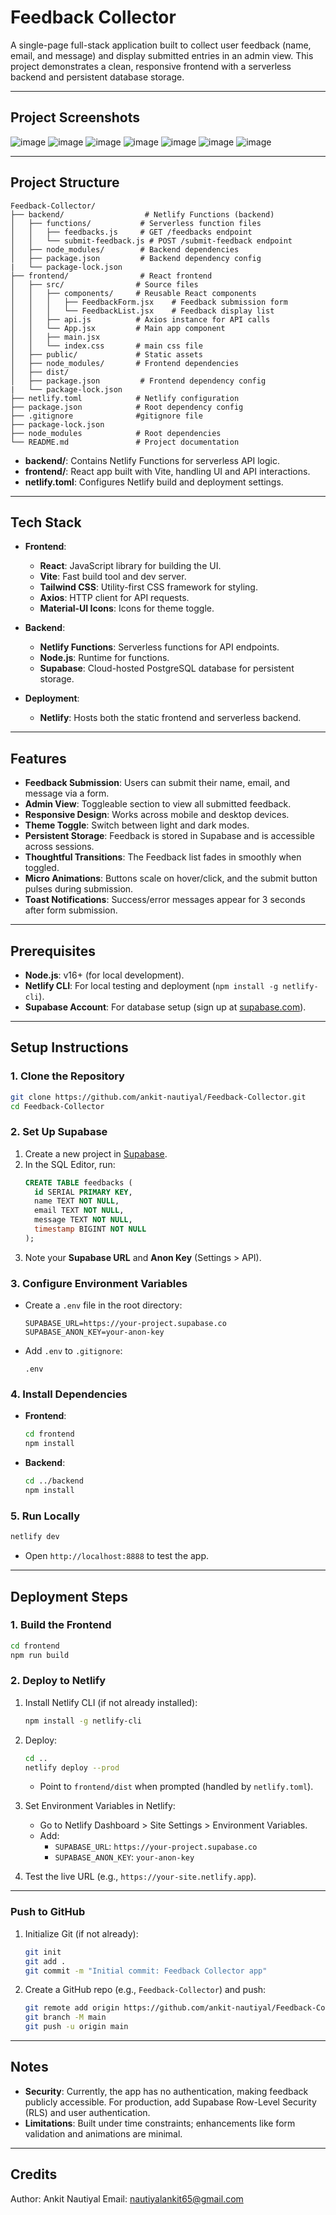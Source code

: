 # Feedback Collector

A single-page full-stack application built to collect user feedback (name, email, and message) and display submitted entries in an admin view. This project demonstrates a clean, responsive frontend with a serverless backend and persistent database storage.

---

## Project Screenshots

![image](https://github.com/user-attachments/assets/451a4875-0065-48e8-b0f0-33133732dd69)
![image](https://github.com/user-attachments/assets/e524534c-4fff-4bdf-a0b5-3fc89fb1e48f)
![image](https://github.com/user-attachments/assets/205d4362-6ab0-419a-a6b5-3d78a1ae95b1)
![image](https://github.com/user-attachments/assets/0534723f-310d-44bb-952c-e8acb483f043)
![image](https://github.com/user-attachments/assets/75104058-8284-40b3-a5ba-6ec64edfecde)
![image](https://github.com/user-attachments/assets/36446f1b-50bd-4971-96bc-d65eebe125ec)
![image](https://github.com/user-attachments/assets/fb631712-f221-43f1-b42c-3091f192e8c0)

---
## Project Structure

```
Feedback-Collector/
├── backend/                  # Netlify Functions (backend)
│   ├── functions/           # Serverless function files
│   │   ├── feedbacks.js     # GET /feedbacks endpoint
│   │   └── submit-feedback.js # POST /submit-feedback endpoint
│   ├── node_modules/        # Backend dependencies
│   ├── package.json         # Backend dependency config
|   └── package-lock.json
├── frontend/                # React frontend
│   ├── src/                # Source files
│   │   ├── components/     # Reusable React components
│   │   │   ├── FeedbackForm.jsx    # Feedback submission form
│   │   │   └── FeedbackList.jsx    # Feedback display list
│   │   ├── api.js          # Axios instance for API calls
│   │   └── App.jsx         # Main app component
│   │   ├── main.jsx
│   │   └── index.css       # main css file
│   ├── public/             # Static assets
│   ├── node_modules/       # Frontend dependencies
│   ├── dist/ 
│   ├── package.json         # Frontend dependency config
|   └── package-lock.json
├── netlify.toml            # Netlify configuration
├── package.json            # Root dependency config
├── .gitignore              #gitignore file
├── package-lock.json
├── node_modules            # Root dependencies
└── README.md               # Project documentation
```

- **backend/**: Contains Netlify Functions for serverless API logic.
- **frontend/**: React app built with Vite, handling UI and API interactions.
- **netlify.toml**: Configures Netlify build and deployment settings.

---

## Tech Stack

- **Frontend**:
  - **React**: JavaScript library for building the UI.
  - **Vite**: Fast build tool and dev server.
  - **Tailwind CSS**: Utility-first CSS framework for styling.
  - **Axios**: HTTP client for API requests.
  - **Material-UI Icons**: Icons for theme toggle.

- **Backend**:
  - **Netlify Functions**: Serverless functions for API endpoints.
  - **Node.js**: Runtime for functions.
  - **Supabase**: Cloud-hosted PostgreSQL database for persistent storage.

- **Deployment**:
  - **Netlify**: Hosts both the static frontend and serverless backend.

---
## Features

- **Feedback Submission**: Users can submit their name, email, and message via a form.
- **Admin View**: Toggleable section to view all submitted feedback.
- **Responsive Design**: Works across mobile and desktop devices.
- **Theme Toggle**: Switch between light and dark modes.
- **Persistent Storage**: Feedback is stored in Supabase and is accessible across sessions.
-  **Thoughtful Transitions**: The Feedback list fades in smoothly when toggled.
- **Micro Animations**: Buttons scale on hover/click, and the submit button pulses during submission.
- **Toast Notifications**: Success/error messages appear for 3 seconds after form submission.

---

## Prerequisites

- **Node.js**: v16+ (for local development).
- **Netlify CLI**: For local testing and deployment (`npm install -g netlify-cli`).
- **Supabase Account**: For database setup (sign up at [supabase.com](https://supabase.com)).

---

## Setup Instructions

### 1. Clone the Repository
```bash
git clone https://github.com/ankit-nautiyal/Feedback-Collector.git
cd Feedback-Collector
```

### 2. Set Up Supabase
1. Create a new project in [Supabase](https://supabase.com).
2. In the SQL Editor, run:
   ```sql
   CREATE TABLE feedbacks (
     id SERIAL PRIMARY KEY,
     name TEXT NOT NULL,
     email TEXT NOT NULL,
     message TEXT NOT NULL,
     timestamp BIGINT NOT NULL
   );
   ```
3. Note your **Supabase URL** and **Anon Key** (Settings > API).

### 3. Configure Environment Variables
- Create a `.env` file in the root directory:
  ```
  SUPABASE_URL=https://your-project.supabase.co
  SUPABASE_ANON_KEY=your-anon-key
  ```
- Add `.env` to `.gitignore`:
  ```
  .env
  ```

### 4. Install Dependencies
- **Frontend**:
  ```bash
  cd frontend
  npm install
  ```
- **Backend**:
  ```bash
  cd ../backend
  npm install
  ```

### 5. Run Locally
```bash
netlify dev
```
- Open `http://localhost:8888` to test the app.

---

## Deployment Steps

### 1. Build the Frontend
```bash
cd frontend
npm run build
```

### 2. Deploy to Netlify
1. Install Netlify CLI (if not already installed):
   ```bash
   npm install -g netlify-cli
   ```
2. Deploy:
   ```bash
   cd ..
   netlify deploy --prod
   ```
   - Point to `frontend/dist` when prompted (handled by `netlify.toml`).

3. Set Environment Variables in Netlify:
   - Go to Netlify Dashboard > Site Settings > Environment Variables.
   - Add:
     - `SUPABASE_URL`: `https://your-project.supabase.co`
     - `SUPABASE_ANON_KEY`: `your-anon-key`

4. Test the live URL (e.g., `https://your-site.netlify.app`).

---

### Push to GitHub
1. Initialize Git (if not already):
   ```bash
   git init
   git add .
   git commit -m "Initial commit: Feedback Collector app"
   ```
2. Create a GitHub repo (e.g., `Feedback-Collector`) and push:
   ```bash
   git remote add origin https://github.com/ankit-nautiyal/Feedback-Collector.git
   git branch -M main
   git push -u origin main
   ```
--- 

## Notes
- **Security**: Currently, the app has no authentication, making feedback publicly accessible. For production, add Supabase Row-Level Security (RLS) and user authentication.
- **Limitations**: Built under time constraints; enhancements like form validation and animations are minimal.

---

## Credits
Author: Ankit Nautiyal
Email: nautiyalankit65@gmail.com


